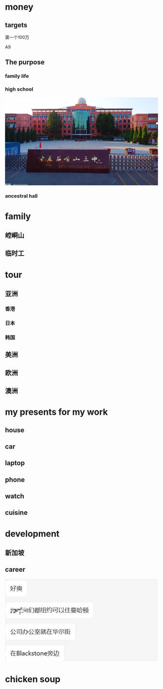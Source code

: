 
# money

## targets

第一个100万

A9
## The purpose

### family life



### high school

![Alt text](image.png)


### ancestral hall




# family

## 崆峒山


## 临时工



# tour

## 亚洲

### 香港





### 日本

### 韩国

## 美洲

## 欧洲

## 澳洲








# my presents for my work

## house


## car


## laptop

## phone


## watch

## cuisine



# development





## 新加坡





## career


![Alt text](image-1.png)



# chicken soup








